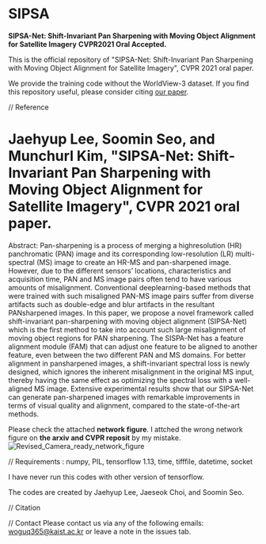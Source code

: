 # SIPSA

**SIPSA-Net: Shift-Invariant Pan Sharpening with Moving Object Alignment for Satellite Imagery**
**CVPR2021 Oral Accepted.**

This is the official repository of "SIPSA-Net: Shift-Invariant Pan Sharpening with Moving Object Alignment for Satellite Imagery", CVPR 2021 oral paper.

We provide the training code without the WorldView-3 dataset. If you find this repository useful, please consider citing [our paper](https://openaccess.thecvf.com/content/CVPR2021/papers/Lee_SIPSA-Net_Shift-Invariant_Pan_Sharpening_With_Moving_Object_Alignment_for_Satellite_CVPR_2021_paper.pdf).


// Reference
# Jaehyup Lee, Soomin Seo, and Munchurl Kim, "SIPSA-Net: Shift-Invariant Pan Sharpening with Moving Object Alignment for Satellite Imagery", CVPR 2021 oral paper.

Abstract: 
Pan-sharpening is a process of merging a highresolution (HR) panchromatic (PAN) image and its corresponding low-resolution (LR) multi-spectral (MS) image to create an HR-MS and pan-sharpened image. However, due to the different sensors’ locations, characteristics and acquisition time, PAN and MS image pairs often tend to have various amounts of misalignment. Conventional deeplearning-based methods that were trained with such misaligned PAN-MS image pairs suffer from diverse artifacts such as double-edge and blur artifacts in the resultant PANsharpened images. In this paper, we propose a novel framework called shift-invariant pan-sharpening with moving object alignment (SIPSA-Net) which is the first method to take into account such large misalignment of moving object regions for PAN sharpening. The SISPA-Net has a feature alignment module (FAM) that can adjust one feature to be aligned to another feature, even between the two different PAN and MS domains. For better alignment in pansharpened images, a shift-invariant spectral loss is newly
designed, which ignores the inherent misalignment in the original MS input, thereby having the same effect as optimizing the spectral loss with a well-aligned MS image. Extensive experimental results show that our SIPSA-Net can generate pan-sharpened images with remarkable improvements in terms of visual quality and alignment, compared to
the state-of-the-art methods.


Please check the attached **network figure**. 
I attched the wrong network figure on **the arxiv and CVPR reposit** by my mistake. 
![Revised_Camera_ready_network_figure](https://user-images.githubusercontent.com/68861685/123036547-38b37f00-d428-11eb-90bb-85a32bd28365.png)

// Requirements :
numpy, PIL, tensorflow 1.13, time, tifffile, datetime, socket

I have never run this codes with other version of tensorflow. 

The codes are created by Jaehyup Lee, Jaeseok Choi, and Soomin Seo.


// Citation


// Contact
Please contact us via any of the following emails: woguq365@kaist.ac.kr or leave a note in the issues tab.

